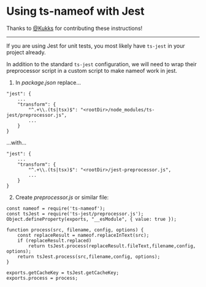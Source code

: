 ﻿# Using ts-nameof with Jest

Thanks to [@Kukks](https://github.com/Kukks) for contributing these instructions!

---

If you are using Jest for unit tests, you most likely have `ts-jest` in your project already.

In addition to the standard `ts-jest` configuration, we will need to wrap their preprocessor script in a custom script to make nameof work in jest.

1. In *package.json* replace...

```
"jest": {
    ...
    "transform": {
        "^.+\\.(ts|tsx)$": "<rootDir>/node_modules/ts-jest/preprocessor.js",
        ...
    }
}
```

...with...

```
"jest": {
    ...
    "transform": {
        "^.+\\.(ts|tsx)$": "<rootDir>/jest-preprocessor.js",
        ...
    }
}
```

2. Create *preprocessor.js* or similar file:

```
const nameof = require('ts-nameof');
const tsJest = require('ts-jest/preprocessor.js');
Object.defineProperty(exports, "__esModule", { value: true });

function process(src, filename, config, options) {
    const replaceResult = nameof.replaceInText(src);
    if (replaceResult.replaced)
        return tsJest.process(replaceResult.fileText,filename,config, options);
    return tsJest.process(src,filename,config, options);
}

exports.getCacheKey = tsJest.getCacheKey;
exports.process = process;
```
